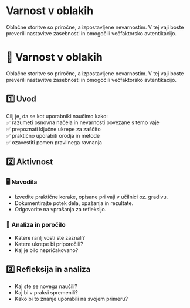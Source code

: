 # Varnost v oblakih

Oblačne storitve so priročne, a izpostavljene nevarnostim. V tej vaji boste preverili nastavitve zasebnosti in omogočili večfaktorsko avtentikacijo.

# 🧪 Varnost v oblakih

Oblačne storitve so priročne, a izpostavljene nevarnostim. V tej vaji boste preverili nastavitve zasebnosti in omogočili večfaktorsko avtentikacijo.

## 1️⃣ Uvod

Cilj je, da se kot uporabniki naučimo kako:  
✅ razumeti osnovna načela in nevarnosti povezane s temo vaje  
✅ prepoznati ključne ukrepe za zaščito  
✅ praktično uporabiti orodja in metode  
✅ ozavestiti pomen pravilnega ravnanja

## 2️⃣ Aktivnost

### 🖥️ Navodila

- Izvedite praktične korake, opisane pri vaji v učilnici oz. gradivu.
- Dokumentirajte potek dela, opažanja in rezultate.
- Odgovorite na vprašanja za refleksijo.

### 📝 Analiza in poročilo

- Katere ranljivosti ste zaznali?
- Katere ukrepe bi priporočili?
- Kaj je bilo nepričakovano?

## 3️⃣ Refleksija in analiza

- Kaj ste se novega naučili?
- Kaj bi v praksi spremenili?
- Kako bi to znanje uporabili na svojem primeru?